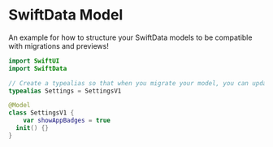 # SwiftData Model

An example for how to structure your SwiftData models to be compatible with migrations and previews!

```swift
import SwiftUI
import SwiftData

// Create a typealias so that when you migrate your model, you can update in one place!
typealias Settings = SettingsV1

@Model
class SettingsV1 {
	var showAppBadges = true
  init() {}
}
```
